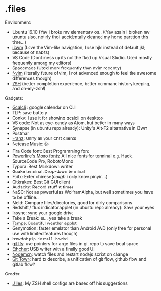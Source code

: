 # .files

Environment:

- Ubuntu 16.10 (Yay i broke my elementary os...)(Yay again i broken my ubuntu also, not rly tho i accidentally cleaned my home partition this time...)
- [i3wm](https://i3wm.org) (Love the Vim-like navigation, I use hjkl instead of default jkl; because of habits)
- VS Code (Dont mess up its not the fked up Visual Studio. Used mostly frequently among my editors)
- Spacemacs (Used more frequently than nvim recently)
- [Nvim](https://neovim.io/) (literally future of vim, I not advanced enough to feel the awesome differences though)
- [ZSH](http://www.zsh.org/) (better completion experience, better command history keeping, and oh-my-zsh!)

Gadgets:

- [Gcalcli](https://github.com/insanum/gcalcli) : google calendar on CLI
- TLP: save battery
- [Conky](https://github.com/brndnmtthws/conky): I use it for showing gcalcli on desktop
- VS code: Not as eye-candy as Atom, but better in many ways
- Synapse (in ubuntu repo already): Unity's Alt-F2 alternative in i3wm
- Postman
- [Franz](http://meetfranz.com/): Unify all your chat clients
- Netease Music: :+1:
- Fira Code font: Best Programming font
- [Powerline's Mono fonts](https://github.com/powerline/fonts): All nice fonts for terminal e.g. Hack, SourceCode Pro, RobotoMono
- Typora: Best Markdown writer
- Guake terminal: Drop-down terminal
- Fcitx: Enter chinese(*cough* i only know pinyin...)
- Gitkraken: Best Git GUI client
- Audacity: Record stuff at times
- NaSC: Not as powerful as WolframAlpha, but well sometimes you have to be offline..
- Meld: Compare files/directories, good for dirty comparisons
- Redshift / flux indicator applet (in ubuntu repo already): Save your eyes
- Insync: sync your google drive
- Take a Break: er... yea take a break
- [Temps](https://jackd248.github.io/temps/): Beautiful weather applet
- Genymotion: faster emulator than Android AVD (only free for personal use with limited features though)
- howdoi: `pip install howdoi`
- [git lfs](https://git-lfs.github.com/): use pointers for large files in git repo to save local space
- [Ethcher](https://etcher.io/): USB writer with a finally good UI
- [Nodemon](https://www.npmjs.com/package/nodemon): watch files and restart nodejs script on change
- [Git Town](http://www.git-town.com): hard to describe, a unification of git flow, github flow and gitlab flow?

Credits:
- [Jilles](http://jilles.me/badassify-your-terminal-and-shell/): My ZSH shell configs are based off his suggestions


